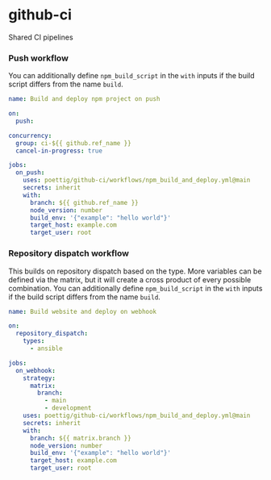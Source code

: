 # github-ci
Shared CI pipelines

### Push workflow

You can additionally define `npm_build_script` in the `with` inputs if the build script differs from the name `build`.

```yaml
name: Build and deploy npm project on push

on:
  push:

concurrency:
  group: ci-${{ github.ref_name }}
  cancel-in-progress: true

jobs:
  on_push:
    uses: poettig/github-ci/workflows/npm_build_and_deploy.yml@main
    secrets: inherit
    with:
      branch: ${{ github.ref_name }}
      node_version: number
      build_env: '{"example": "hello world"}'
      target_host: example.com
      target_user: root
```

### Repository dispatch workflow

This builds on repository dispatch based on the type.
More variables can be defined via the matrix, but it will create a cross product of every possible combination.
You can additionally define `npm_build_script` in the `with` inputs if the build script differs from the name `build`.

```yaml
name: Build website and deploy on webhook

on:
  repository_dispatch:
    types:
      - ansible

jobs:
  on_webhook:
    strategy:
      matrix:
        branch:
          - main
          - development
    uses: poettig/github-ci/workflows/npm_build_and_deploy.yml@main
    secrets: inherit
    with:
      branch: ${{ matrix.branch }}
      node_version: number
      build_env: '{"example": "hello world"}'
      target_host: example.com
      target_user: root
```

